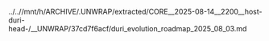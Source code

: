 ../..//mnt/h/ARCHIVE/.UNWRAP/extracted/CORE__2025-08-14__2200__host-duri-head-/__UNWRAP/37cd7f6acf/duri_evolution_roadmap_2025_08_03.md